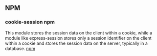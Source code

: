 ## NPM
### cookie-session npm
This module stores the session data on the client within a cookie, while a module like express-session stores only a session identifier on the client within a cookie and stores the session data on the server, typically in a database.
[npm](https://www.npmjs.com/package/cookie-session)
